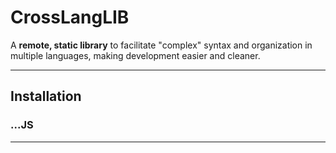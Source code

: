 # CrossLangLIB

A **remote, static library** to facilitate "complex" syntax and organization in multiple languages, making development easier and cleaner.

---

## Installation

### ...JS

---
